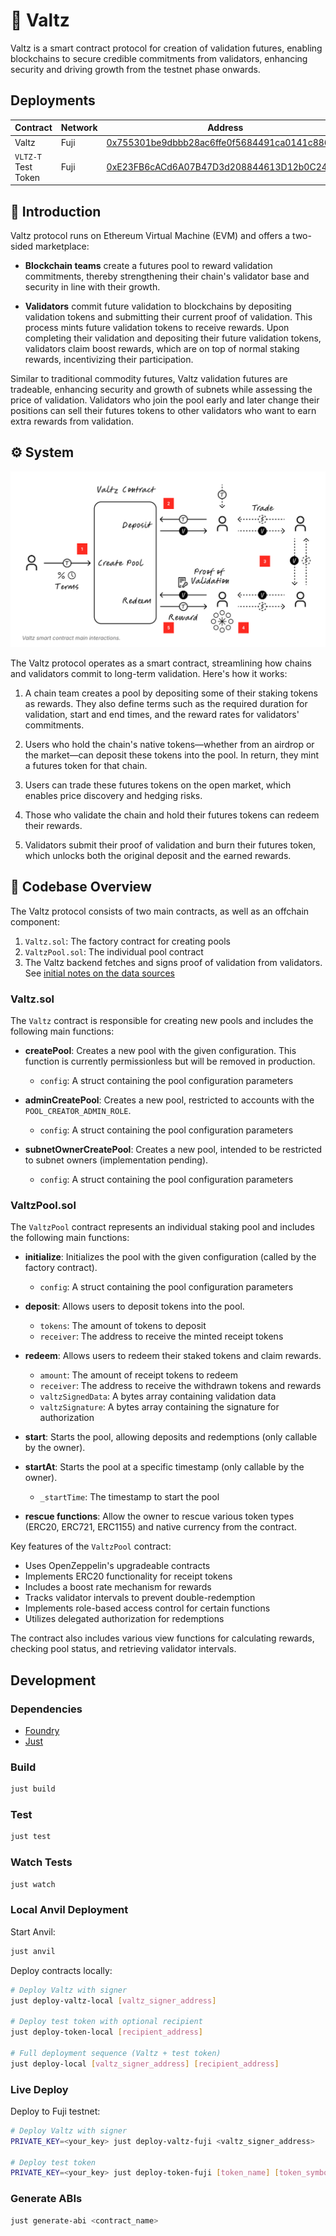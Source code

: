 # 👯 Valtz

Valtz is a smart contract protocol for creation of validation futures, enabling blockchains to secure credible commitments from validators, enhancing security and driving growth from the testnet phase onwards.

## Deployments

| Contract            | Network | Address                                                                                                                       |
| ------------------- | ------- | ----------------------------------------------------------------------------------------------------------------------------- |
| Valtz               | Fuji    | [0x755301be9dbbb28ac6ffe0f5684491ca0141c886](https://testnet.snowtrace.io/address/0x755301be9dbbb28ac6ffe0f5684491ca0141c886) |
| `VLTZ-T` Test Token | Fuji    | [0xE23FB6cACd6A07B47D3d208844613D12b0C24856](https://testnet.snowtrace.io/address/0xE23FB6cACd6A07B47D3d208844613D12b0C24856) |

## 🌟 Introduction

Valtz protocol runs on Ethereum Virtual Machine (EVM) and offers a two-sided marketplace:

- **Blockchain teams** create a futures pool to reward validation commitments, thereby strengthening their chain's validator base and security in line with their growth.

- **Validators** commit future validation to blockchains by depositing validation tokens and submitting their current proof of validation. This process mints future validation tokens to receive rewards. Upon completing their validation and depositing their future validation tokens, validators claim boost rewards, which are on top of normal staking rewards, incentivizing their participation.

Similar to traditional commodity futures, Valtz validation futures are tradeable, enhancing security and growth of subnets while assessing the price of validation. Validators who join the pool early and later change their positions can sell their futures tokens to other validators who want to earn extra rewards from validation.

## ⚙️ System

![Valtz Smart Contract Overview Image](notes/valtz-smart-contract-diagram.png)

The Valtz protocol operates as a smart contract, streamlining how chains and validators commit to long-term validation. Here's how it works:

1. A chain team creates a pool by depositing some of their staking tokens as rewards. They also define terms such as the required duration for validation, start and end times, and the reward rates for validators' commitments.

2. Users who hold the chain's native tokens—whether from an airdrop or the market—can deposit these tokens into the pool. In return, they mint a futures token for that chain.

3. Users can trade these futures tokens on the open market, which enables price discovery and hedging risks.

4. Those who validate the chain and hold their futures tokens can redeem their rewards.

5. Validators submit their proof of validation and burn their futures token, which unlocks both the original deposit and the earned rewards.

## 🔨 Codebase Overview

The Valtz protocol consists of two main contracts, as well as an offchain component:

1. `Valtz.sol`: The factory contract for creating pools
2. `ValtzPool.sol`: The individual pool contract
3. The Valtz backend fetches and signs proof of validation from validators. See [initial notes on the data sources](notes/avalanche-validation-data.md)

### Valtz.sol

The `Valtz` contract is responsible for creating new pools and includes the following main functions:

- **createPool**: Creates a new pool with the given configuration. This function is currently permissionless but will be removed in production.

  - `config`: A struct containing the pool configuration parameters

- **adminCreatePool**: Creates a new pool, restricted to accounts with the `POOL_CREATOR_ADMIN_ROLE`.

  - `config`: A struct containing the pool configuration parameters

- **subnetOwnerCreatePool**: Creates a new pool, intended to be restricted to subnet owners (implementation pending).
  - `config`: A struct containing the pool configuration parameters

### ValtzPool.sol

The `ValtzPool` contract represents an individual staking pool and includes the following main functions:

- **initialize**: Initializes the pool with the given configuration (called by the factory contract).

  - `config`: A struct containing the pool configuration parameters

- **deposit**: Allows users to deposit tokens into the pool.

  - `tokens`: The amount of tokens to deposit
  - `receiver`: The address to receive the minted receipt tokens

- **redeem**: Allows users to redeem their staked tokens and claim rewards.

  - `amount`: The amount of receipt tokens to redeem
  - `receiver`: The address to receive the withdrawn tokens and rewards
  - `valtzSignedData`: A bytes array containing validation data
  - `valtzSignature`: A bytes array containing the signature for authorization

- **start**: Starts the pool, allowing deposits and redemptions (only callable by the owner).

- **startAt**: Starts the pool at a specific timestamp (only callable by the owner).

  - `_startTime`: The timestamp to start the pool

- **rescue functions**: Allow the owner to rescue various token types (ERC20, ERC721, ERC1155) and native currency from the contract.

Key features of the `ValtzPool` contract:

- Uses OpenZeppelin's upgradeable contracts
- Implements ERC20 functionality for receipt tokens
- Includes a boost rate mechanism for rewards
- Tracks validator intervals to prevent double-redemption
- Implements role-based access control for certain functions
- Utilizes delegated authorization for redemptions

The contract also includes various view functions for calculating rewards, checking pool status, and retrieving validator intervals.

## Development

### Dependencies

- [Foundry](https://github.com/foundry-rs/foundry)
- [Just](https://github.com/casey/just)

### Build

```sh
just build
```

### Test

```sh
just test
```

### Watch Tests

```sh
just watch
```

### Local Anvil Deployment

Start Anvil:

```sh
just anvil
```

Deploy contracts locally:

```sh
# Deploy Valtz with signer
just deploy-valtz-local [valtz_signer_address]

# Deploy test token with optional recipient
just deploy-token-local [recipient_address]

# Full deployment sequence (Valtz + test token)
just deploy-local [valtz_signer_address] [recipient_address]
```

### Live Deploy

Deploy to Fuji testnet:

```sh
# Deploy Valtz with signer
PRIVATE_KEY=<your_key> just deploy-valtz-fuji <valtz_signer_address>

# Deploy test token
PRIVATE_KEY=<your_key> just deploy-token-fuji [token_name] [token_symbol]
```

### Generate ABIs

```sh
just generate-abi <contract_name>
```
